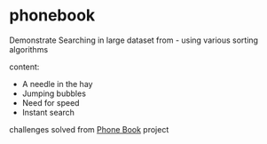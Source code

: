 # phonebook
Demonstrate Searching in large dataset from - using various sorting algorithms

content:
- A needle in the hay
- Jumping bubbles
- Need for speed
- Instant search

challenges solved from [Phone Book](https://hyperskill.org/projects/63) project

